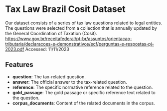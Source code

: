 # Tax Law Brazil Cosit Dataset


Our dataset consists of a series of tax law questions related to legal entities. The questions were selected from a collection that is annually updated by the General Coordination of Taxation (Cosit). 
https://www.gov.br/receitafederal/pt-br/assuntos/orientacao-tributaria/declaracoes-e-demonstrativos/ecf/perguntas-e-respostas-pj-2023.pdf 
Accessed: 11/11/2023


## Features
- **question**: The tax-related question.
- **answer**: The official answer to the tax-related question.
- **reference**: The specific normative reference related to the question.
- **gold_passage**: The gold passage or specific reference text related to the question.
- **corpus_documents**: Content of the related documents in the corpus.
